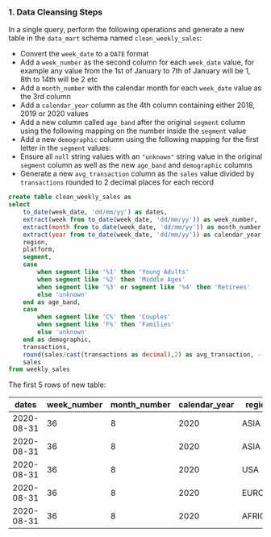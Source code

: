 ### 1. Data Cleansing Steps

In a single query, perform the following operations and generate a new table in the <code>data_mart</code> schema named <code>clean_weekly_sales</code>:
- Convert the <code>week_date</code> to a <code>DATE</code> format
- Add a <code>week_number</code> as the second column for each <code>week_date</code> value, for example any value from the 1st of January to 7th of January will be 1, 8th to 14th will be 2 etc
- Add a <code>month_number</code> with the calendar month for each <code>week_date</code> value as the 3rd column
- Add a <code>calendar_year</code> column as the 4th column containing either 2018, 2019 or 2020 values
- Add a new column called <code>age_band</code> after the original <code>segment</code> column using the following mapping on the number inside the <code>segment</code> value
- Add a new <code>demographic</code> column using the following mapping for the first letter in the <code>segment</code> values:
- Ensure all <code>null</code> string values with an <code>"unknown"</code> string value in the original <code>segment</code> column as well as the new <code>age_band</code> and <code>demographic</code> columns
- Generate a new <code>avg_transaction</code> column as the <code>sales</code> value divided by <code>transactions</code> rounded to 2 decimal places for each record

````sql
create table clean_weekly_sales as
select 
	to_date(week_date, 'dd/mm/yy') as dates,
	extract(week from to_date(week_date, 'dd/mm/yy')) as week_number,  --week_date in wrong format so we have to use to_date
	extract(month from to_date(week_date, 'dd/mm/yy')) as month_number, -- same as above but changed to month 
	extract(year from to_date(week_date, 'dd/mm/yy')) as calendar_year, -- changed to year
	region,
	platform,
	segment,
	case
		when segment like '%1' then 'Young Adults'
		when segment like '%2' then 'Middle Ages'
		when segment like '%3' or segment like '%4' then 'Retirees'
		else 'unknown' 
	end as age_band,
	case
		when segment like 'C%' then 'Couples'
		when segment like 'F%' then 'Families'
		else 'unknown' 
	end as demographic,
	transactions,
	round(sales/cast(transactions as decimal),2) as avg_transaction, -- postgre will return integer if we divide integer to integer -> cast 1 number to decimal 
	sales
from weekly_sales
````
The first 5 rows of new table:

| dates      | week_number | month_number | calendar_year | region   | platform | segment    | age_band     | demographic | transactions | avg_transaction | sales    |
|------------|-------------|--------------|---------------|----------|----------|------------|--------------|-------------|--------------|-----------------|----------|
| 2020-08-31 |         36  |           8  |         2020  | ASIA     | Retail   | C3         | Retirees     | Couples     |      120631  |          30.31  | 3656163  |
| 2020-08-31 |         36  |           8  |         2020  | ASIA     | Retail   | F1         | Young Adults | Families    |       31574  |          31.56  |  996575  |
| 2020-08-31 |         36  |           8  |         2020  | USA      | Retail   | null       | unknown      | unknown     |      529151  |          31.20  |16509610  |
| 2020-08-31 |         36  |           8  |         2020  | EUROPE   | Retail   | C1         | Young Adults | Couples     |        4517  |          31.42  |  141942  |
| 2020-08-31 |         36  |           8  |         2020  | AFRICA   | Retail   | C2         | Middle Ages  | Couples     |       58046  |          30.29  | 1758388  |

